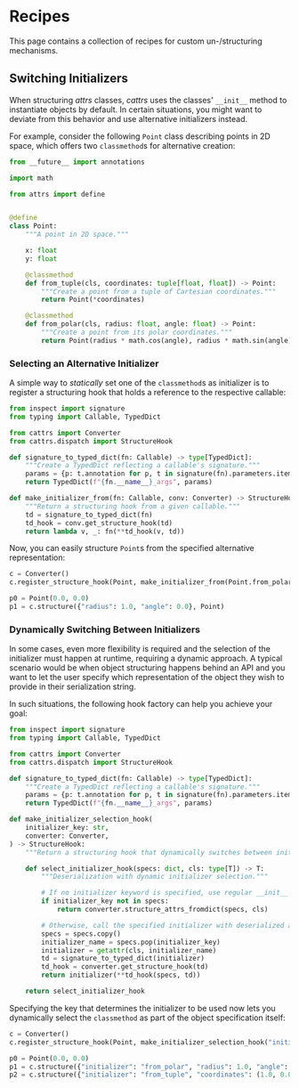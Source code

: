 # Recipes

This page contains a collection of recipes for custom un-/structuring mechanisms.


## Switching Initializers

When structuring _attrs_ classes, _cattrs_ uses the classes' ``__init__`` method to instantiate objects by default.
In certain situations, you might want to deviate from this behavior and use alternative initializers instead.

For example, consider the following `Point` class describing points in 2D space, which offers two `classmethod`s for alternative creation:

```python
from __future__ import annotations

import math

from attrs import define


@define
class Point:
    """A point in 2D space."""

    x: float
    y: float

    @classmethod
    def from_tuple(cls, coordinates: tuple[float, float]) -> Point:
        """Create a point from a tuple of Cartesian coordinates."""
        return Point(*coordinates)

    @classmethod
    def from_polar(cls, radius: float, angle: float) -> Point:
        """Create a point from its polar coordinates."""
        return Point(radius * math.cos(angle), radius * math.sin(angle))
```


### Selecting an Alternative Initializer

A simple way to _statically_ set one of the `classmethod`s as initializer is to register a structuring hook that holds a reference to the respective callable:

```python
from inspect import signature
from typing import Callable, TypedDict

from cattrs import Converter
from cattrs.dispatch import StructureHook

def signature_to_typed_dict(fn: Callable) -> type[TypedDict]:
    """Create a TypedDict reflecting a callable's signature."""
    params = {p: t.annotation for p, t in signature(fn).parameters.items()}
    return TypedDict(f"{fn.__name__}_args", params)

def make_initializer_from(fn: Callable, conv: Converter) -> StructureHook:
    """Return a structuring hook from a given callable."""
    td = signature_to_typed_dict(fn)
    td_hook = conv.get_structure_hook(td)
    return lambda v, _: fn(**td_hook(v, td))
```

Now, you can easily structure `Point`s from the specified alternative representation:

```python
c = Converter()
c.register_structure_hook(Point, make_initializer_from(Point.from_polar, c))

p0 = Point(0.0, 0.0)
p1 = c.structure({"radius": 1.0, "angle": 0.0}, Point)
```


### Dynamically Switching Between Initializers

In some cases, even more flexibility is required and the selection of the initializer must happen at runtime, requiring a dynamic approach.
A typical scenario would be when object structuring happens behind an API and you want to let the user specify which representation of the object they wish to provide in their serialization string.

In such situations, the following hook factory can help you achieve your goal:

```python
from inspect import signature
from typing import Callable, TypedDict

from cattrs import Converter
from cattrs.dispatch import StructureHook

def signature_to_typed_dict(fn: Callable) -> type[TypedDict]:
    """Create a TypedDict reflecting a callable's signature."""
    params = {p: t.annotation for p, t in signature(fn).parameters.items()}
    return TypedDict(f"{fn.__name__}_args", params)

def make_initializer_selection_hook(
    initializer_key: str,
    converter: Converter,
) -> StructureHook:
    """Return a structuring hook that dynamically switches between initializers."""

    def select_initializer_hook(specs: dict, cls: type[T]) -> T:
        """Deserialization with dynamic initializer selection."""

        # If no initializer keyword is specified, use regular __init__
        if initializer_key not in specs:
            return converter.structure_attrs_fromdict(specs, cls)

        # Otherwise, call the specified initializer with deserialized arguments
        specs = specs.copy()
        initializer_name = specs.pop(initializer_key)
        initializer = getattr(cls, initializer_name)
        td = signature_to_typed_dict(initializer)
        td_hook = converter.get_structure_hook(td)
        return initializer(**td_hook(specs, td))

    return select_initializer_hook
```

Specifying the key that determines the initializer to be used now lets you dynamically select the `classmethod` as part of the object specification itself:

```python
c = Converter()
c.register_structure_hook(Point, make_initializer_selection_hook("initializer", c))

p0 = Point(0.0, 0.0)
p1 = c.structure({"initializer": "from_polar", "radius": 1.0, "angle": 0.0}, Point)
p2 = c.structure({"initializer": "from_tuple", "coordinates": (1.0, 0.0)}, Point)
```

